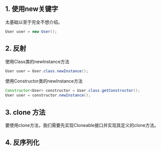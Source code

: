 ## 1. 使用new关键字

太基础以至于完全不想介绍。

```java
User user = new User();
```

## 2. 反射

使用Class类的newInstance方法

```java
User user = User.class.newInstance();
```

使用Constructor类的newInstance方法

```java
Constructor<User> constructor = User.class.getConstructor();
User user = constructor.newInstance();
```

## 3. clone 方法

要使用clone方法，我们需要先实现Cloneable接口并实现其定义的clone方法。

## 4. 反序列化
